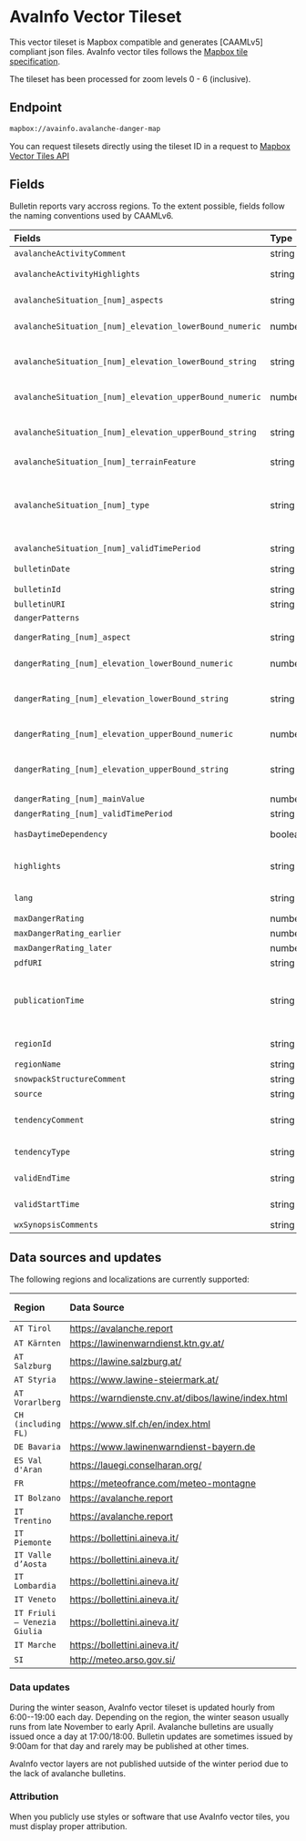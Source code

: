 # AvaInfo Vector Tileset 

This vector tileset is Mapbox compatible and generates [CAAMLv5] compliant json files. AvaInfo vector tiles follows the [Mapbox tile specification](https://docs.mapbox.com/data/tilesets/guides/vector-tiles-standards/).

The tileset has been processed for zoom levels 0 - 6 (inclusive). 

## Endpoint


```bash
mapbox://avainfo.avalanche-danger-map
```

You can request tilesets directly using the tileset ID in a request to [Mapbox Vector Tiles API](https://docs.mapbox.com/help/glossary/vector-tiles-api/)


## Fields

Bulletin reports vary accross regions. To the extent possible, fields follow the naming conventions used by CAAMLv6. 

|Fields                                                     |Type   |Description                                                                                                                                          |
|:-----------------------------------------------------------|:-------|:-----------------------------------------------------------------------------------------------------------------------------------------------------|
|`avalancheActivityComment`                                   |string |Avalanche activity                                                                                                                                  |
|`avalancheActivityHighlights`                                |string |Short highlight of avalanche activity                                                                                                                |
|`avalancheSituation_[num]_aspects`                       |string |One or more of N, NE, E, SE, S, SW, W, NE                                                                                                            |
|`avalancheSituation_[num]_elevation_lowerBound_numeric`|number |Elevation below a certain bound in m.                                                                                                                |
|`avalancheSituation_[num]_elevation_lowerBound_string` |string |Elevation above a certain bound using pattern `treeline\|0\|[1-9][0-9]*[0][0]+`                                                               |
|`avalancheSituation_[num]_elevation_upperBound_numeric`|number |Elevation below a certain bound in m                                                                                                                 |
|`avalancheSituation_[num]_elevation_upperBound_string` |string |Elevation above a certain bound using pattern `treeline\|0\|[1-9][0-9]*[0][0]+`                                         |
|`avalancheSituation_[num]_terrainFeature`                |string |comments on terrain features                                                                                                                         |
|`avalancheSituation_[num]_type`                          |string |One of new\_snow, wind\_slab, persistent\_weak\_layers, wet\_snow, gliding\_snow, cornices, no\_distinct\_avalanche\_problem or favourable\_situation|
|`avalancheSituation_[num]_validTimePeriod`               |string |One of earlier, later or allDay                                                                                                                      |
|`bulletinDate`                                               |string |Bulletin date in format YYYY-MM-DD                                                                                                                   |
|`bulletinId`                                                 |string |Unique ID for bulletin report                                                                                                                        |
|`bulletinURI`                                                |string |URL for bulletin report                                                                                                                              |
|`dangerPatterns`                                             |       |                                                                                                                                                     |
|`dangerRating_[num]_aspect`                              |string |One or more of N, NE, E, SE, S, SW, W, NE                                                                                                            |
|`dangerRating_[num]_elevation_lowerBound_numeric`      |number |Elevation below a certain bound in m                                                                                                                 |
|`dangerRating_[num]_elevation_lowerBound_string`       |string |Elevation above a certain bound using pattern `treeline\|0\|[1-9][0-9]*[0][0]+`                                                             |
|`dangerRating_[num]_elevation_upperBound_numeric`      |number |Elevation below a certain bound in m                                                                                                                 |
|`dangerRating_[num]_elevation_upperBound_string`       |string |Elevation above a certain bound using pattern `treeline\|0\|[1-9][0-9]*[0][0]+`                                                            |
|`dangerRating_[num]_mainValue`                           |number |One of 1, 2, 3, 4, 5                                                                                                                                 |
|`dangerRating_[num]_validTimePeriod`                     |string |One of earlier, later or allDay                                                                                                                      |
|`hasDaytimeDependency`                                       |boolean|True if there is an afternoon bulletin report                                                                                                        |
|`highlights`                                                 |string |Optional short text to highlight an exceptionally dangerous situation                                                                                |
|`lang`                                                      |string |Two-letter language code (ISO 639-1)                                                                                                                 |
|`maxDangerRating`                                            |number |One of 1, 2, 3, 4, 5                                                                                                                                 |
|`maxDangerRating_earlier`                                   |number |One of 1, 2, 3, 4, 5                                                                                                                                 |
|`maxDangerRating_later`                                     |number |One of 1, 2, 3, 4, 5                                                                                                                                 |
|`pdfURI`                                                     |string |URL to pdf of bulletin report                                                                                                                        |
|`publicationTime`                                            |string |Time and date when the bulletin was issued by the AWS to the Public. ISO 8601 timestamp in UTC or with time zone information.                        |
|`regionId`                                                   |string |ID of region following <a href="gitlab.com/eaws/eaws-regions">EAWS schema</a>                                                                      |
|`regionName`                                                |string |Name of region                                                                                                                                       |
|`snowpackStructureComment`                                   |string |Details on snowpack structure                                                                                                                        |
|`source`                                                     |string |Name of bulletin provider                                                                                                                            |
|`tendencyComment`                                            |string |Expected avalance situation tendency after the bulletins period of validitiy                                                                         |
|`tendencyType`                                               |string |One of decreasing, steady or increasing                                                                                                              |
|`validEndTime`                                               |string |Validity end time of bulletin report as date-time string                                                                                             |
|`validStartTime`                                             |string |Validity start time of bulletin report as date-time string                                                                                           |
|`wxSynopsisComments`                                         |string |Weather forecast information                                                                                                                         |

## Data sources and updates

The following regions and localizations are currently supported:

|Region  | Data Source   | Available languages  |
|:--------------|:-------|:---------------------------------------------|
|`AT Tirol`| https://avalanche.report | EN |
| `AT Kärnten` | https://lawinenwarndienst.ktn.gv.at/ | DE |
| `AT Salzburg` | https://lawine.salzburg.at/ | EN/DE |
| `AT Styria` | https://www.lawine-steiermark.at/ | EN/DE |
| `AT Vorarlberg` | https://warndienste.cnv.at/dibos/lawine/index.html | EN/DE |
| `CH (including FL)` | https://www.slf.ch/en/index.html | EN/DE |
| `DE Bavaria` | https://www.lawinenwarndienst-bayern.de | EN/DE |
| `ES Val d'Aran` | https://lauegi.conselharan.org/ | EN/DE |
| `FR` | https://meteofrance.com/meteo-montagne | FR |
| `IT Bolzano` | https://avalanche.report | EN/DE |
| `IT Trentino` | https://avalanche.report | EN/DE |
| `IT Piemonte` | https://bollettini.aineva.it/ | EN/DE/FR |
| `IT Valle d’Aosta` | https://bollettini.aineva.it/ | EN/DE/FR |
| `IT Lombardia` | https://bollettini.aineva.it/ | EN/DE/FR |
| `IT Veneto` | https://bollettini.aineva.it/ | EN/DE/FR |
| `IT Friuli – Venezia Giulia` | https://bollettini.aineva.it/ | EN/DE/FR |
| `IT Marche` | https://bollettini.aineva.it/ | EN/DE/FR|
| `SI` | http://meteo.arso.gov.si/ | SI |

### Data updates

During the winter season, AvaInfo vector tileset is updated hourly from 6:00--19:00 each day. Depending on the region, the winter season usually runs from late November to early April. Avalanche bulletins are usually issued once a day at 17:00/18:00. Bulletin updates are sometimes issued by 9:00am for that day and rarely may be published at other times. 

AvaInfo vector layers are not published uutside of the winter period due to the lack of avalanche bulletins. 

### Attribution

When you publicly use styles or software that use AvaInfo vector tiles, you must display proper attribution. 